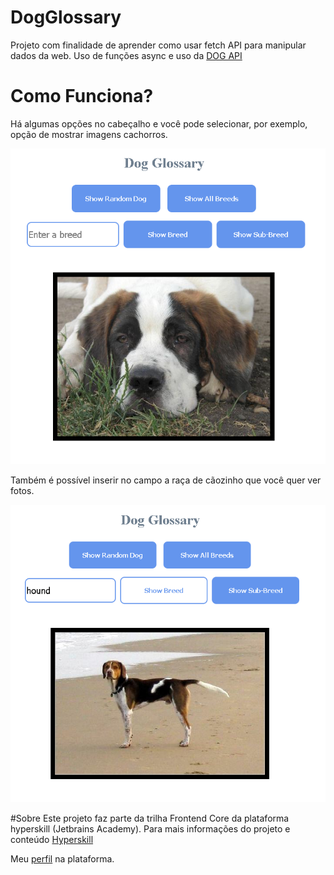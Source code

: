 # DogGlossary
Projeto com finalidade de aprender como usar fetch API para manipular dados da web. Uso de funções async e uso da [DOG API](https://dog.ceo/dog-api/documentation/)

# Como Funciona?
Há algumas opções no cabeçalho e você pode selecionar, por exemplo, opção de mostrar imagens cachorros.

<img src="Dog Glossary/task/src/Assets/dog.png">

Também é possível inserir no campo a raça de cãozinho que você quer ver fotos.

<img src="Dog Glossary/task/src/Assets/filtro.png">

#Sobre
Este projeto faz parte da trilha Frontend Core da plataforma hyperskill (Jetbrains Academy). Para mais informações do projeto e conteúdo [Hyperskill](https://hyperskill.org/projects/323?track=5)

Meu [perfil](https://hyperskill.org/profile/282904598) na plataforma.
